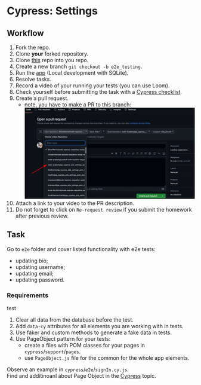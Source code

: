 # Cypress: Settings

## Workflow

1. Fork the repo.
1. Clone **your** forked repository.
1. Clone [this](https://github.com/iBrianWarner/realworld) repo into you repo.
1. Create a new branch `git checkout -b e2e_testing`.
1. Run the [app](./DEV.adoc) (Local development with SQLite).
1. Resolve tasks.
1. Record a video of your running your tests (you can use Loom).
1. Check yourself before submitting the task with a [Cypress checklist](https://mate-academy.github.io/qa-program/checklists/cypress.html).
1. Create a pull request.
   - note, you have to make a PR to this branch:
    ![branch](./public/branch.png)
1. Attach a link to your video to the PR description.
1. Do not forget to click on `Re-request review` if you submit the homework after previous review.

## Task

Go to `e2e` folder and cover listed functionality with e2e tests:

- updating bio;
- updating username;
- updating email;
- updating password.

### Requirements

test

1. Clear all data from the database before the test.
1. Add `data-cy` attributes for all elements you are working with in tests.
1. Use faker and custom methods to generate a fake data in tests.
1. Use PageObject pattern for your tests:
   - create a files with POM classes for your pages in `cypress`/`support`/`pages`.
   - use `PageObject.js` file for the common for the whole app elements.

Observe an example in `cypress`/`e2e`/`signIn.cy.js`.  
Find and additinoanl about Page Object in the [Cypress](https://mate.academy/learn/javascript-testing/cypress#/theory) topic.
